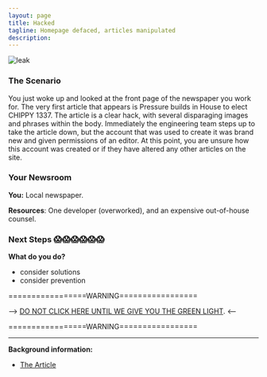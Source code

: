 ```yaml
---
layout: page
title: Hacked
tagline: Homepage defaced, articles manipulated
description:
---
```



![leak](https://media.giphy.com/media/JGunlb6LbQlz2/giphy.gif)

### The Scenario

You just woke up and looked at the front page of the newspaper you work for. The very first article that appears is Pressure builds in House to elect CHIPPY 1337. The article is a clear hack, with several disparaging images and phrases within the body. Immediately the engineering team steps up to take the article down, but the account that was used to create it was brand new and given permissions of an editor. At this point, you are unsure how this account was created or if they have altered any other articles on the site.



### Your Newsroom

**You:** Local newspaper.

**Resources**:  One developer (overworked), and an expensive out-of-house counsel.

### Next Steps 😱😱😱😱😱😱

**What do you do?**
 + consider solutions
 + consider prevention


=================WARNING=================

--> [DO NOT CLICK HERE UNTIL WE GIVE YOU THE GREEN LIGHT](./additional/12-homepage-hacked-2.html). <--

=================WARNING=================

---

**Background information:**

* [The Article](http://www.bbc.com/news/technology-34471982)
